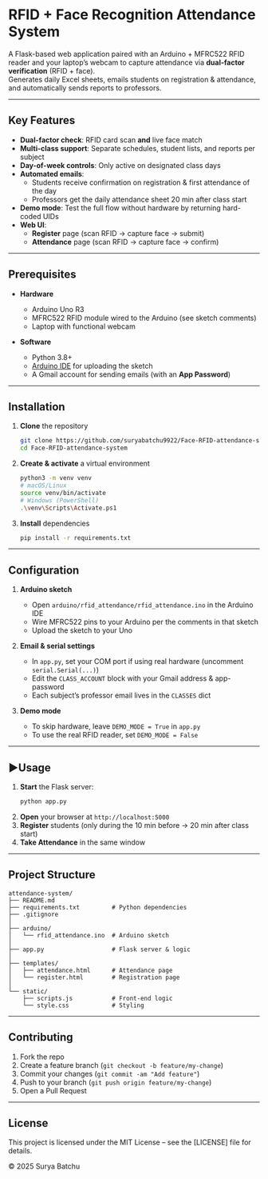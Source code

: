 # RFID + Face Recognition Attendance System

A Flask-based web application paired with an Arduino + MFRC522 RFID reader and your laptop’s webcam to capture attendance via **dual-factor verification** (RFID + face).  
Generates daily Excel sheets, emails students on registration & attendance, and automatically sends reports to professors.

---

## Key Features

- **Dual-factor check**: RFID card scan **and** live face match  
- **Multi-class support**: Separate schedules, student lists, and reports per subject  
- **Day-of-week controls**: Only active on designated class days  
- **Automated emails**:  
  - Students receive confirmation on registration & first attendance of the day  
  - Professors get the daily attendance sheet 20 min after class start  
- **Demo mode**: Test the full flow without hardware by returning hard-coded UIDs  
- **Web UI**:  
  - **Register** page (scan RFID → capture face → submit)  
  - **Attendance** page (scan RFID → capture face → confirm)  

---

## Prerequisites

- **Hardware**  
  - Arduino Uno R3  
  - MFRC522 RFID module wired to the Arduino (see sketch comments)  
  - Laptop with functional webcam  

- **Software**  
  - Python 3.8+  
  - [Arduino IDE](https://www.arduino.cc/en/software) for uploading the sketch  
  - A Gmail account for sending emails (with an **App Password**)  

---

## Installation

1. **Clone** the repository  
   ```bash
   git clone https://github.com/suryabatchu9922/Face-RFID-attendance-system.git
   cd Face-RFID-attendance-system
   ```
2. **Create & activate** a virtual environment  
   ```bash
   python3 -m venv venv
   # macOS/Linux
   source venv/bin/activate
   # Windows (PowerShell)
   .\venv\Scripts\Activate.ps1
   ```
3. **Install** dependencies  
   ```bash
   pip install -r requirements.txt
   ```

---

## Configuration

1. **Arduino sketch**  
   - Open `arduino/rfid_attendance/rfid_attendance.ino` in the Arduino IDE  
   - Wire MFRC522 pins to your Arduino per the comments in that sketch  
   - Upload the sketch to your Uno  

2. **Email & serial settings**  
   - In `app.py`, set your COM port if using real hardware (uncomment `serial.Serial(...)`)  
   - Edit the `CLASS_ACCOUNT` block with your Gmail address & app-password  
   - Each subject’s professor email lives in the `CLASSES` dict  

3. **Demo mode**  
   - To skip hardware, leave `DEMO_MODE = True` in `app.py`  
   - To use the real RFID reader, set `DEMO_MODE = False`  

---

## ▶Usage

1. **Start** the Flask server:  
   ```bash
   python app.py
   ```
2. **Open** your browser at `http://localhost:5000`  
3. **Register** students (only during the 10 min before → 20 min after class start)  
4. **Take Attendance** in the same window  

---

## Project Structure

```
attendance-system/
├── README.md
├── requirements.txt         # Python dependencies
├── .gitignore
│
├── arduino/
│   └── rfid_attendance.ino  # Arduino sketch
│
├── app.py                   # Flask server & logic
│
├── templates/
│   ├── attendance.html      # Attendance page
│   └── register.html        # Registration page
│
└── static/
    ├── scripts.js           # Front-end logic
    └── style.css            # Styling
```

---

## Contributing

1. Fork the repo  
2. Create a feature branch (`git checkout -b feature/my-change`)  
3. Commit your changes (`git commit -am "Add feature"`)  
4. Push to your branch (`git push origin feature/my-change`)  
5. Open a Pull Request  

---

## License

This project is licensed under the MIT License – see the [LICENSE] file for details.

© 2025 Surya Batchu

